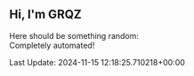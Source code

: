 ## Hi, I'm GRQZ
Here should be something random:  
Completely automated!

Last Update: 2024-11-15 12:18:25.710218+00:00
